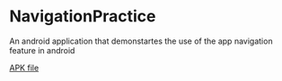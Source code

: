 # NavigationPractice
An android application that demonstartes the use of the app navigation feature in android


[APK file](https://drive.google.com/open?id=14c_HsaUQp4K8GodX0Lk8iVTDB8iCh86l)